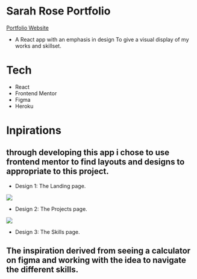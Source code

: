 # Sarah Rose Portfolio

[Portfolio Website](https://sarah-rose-portfolio.herokuapp.com/)


- A React app with an emphasis in design To give a visual display of my works and skillset.


# Tech 

- React 
- Frontend Mentor
- Figma
- Heroku

# Inpirations

## through developing this app i chose to use frontend mentor to find layouts and designs to appropriate to this project.

- Design 1: The Landing page.

![](https://res.cloudinary.com/dz209s6jk/image/upload/v1652196944/Challenges/ky6ht7ip4ptxw6b4hmaz.jpg)

- Design 2: The Projects page.

![](https://res.cloudinary.com/dz209s6jk/image/upload/v1633619532/Challenges/bognvsqd34ueowkompeh.jpg)


- Design 3: The Skills page.

## The inspiration derived from seeing a calculator on figma and working with the idea to navigate the different skills. 